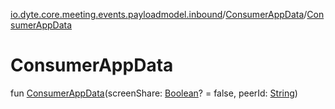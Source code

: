 [io.dyte.core.meeting.events.payloadmodel.inbound](../index.md)/[ConsumerAppData](index.md)/[ConsumerAppData](-consumer-app-data.md)

# ConsumerAppData


fun [ConsumerAppData](-consumer-app-data.md)(screenShare: [Boolean](https://kotlinlang.org/api/latest/jvm/stdlib/kotlin/-boolean/index.html)? = false, peerId: [String](https://kotlinlang.org/api/latest/jvm/stdlib/kotlin/-string/index.html))

